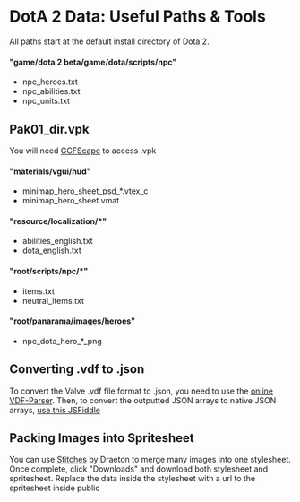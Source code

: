 # DotA 2 Data: Useful Paths & Tools

All paths start at the default install directory of Dota 2.

#### "game/dota 2 beta/game/dota/scripts/npc"

- npc_heroes.txt
- npc_abilities.txt
- npc_units.txt

## Pak01_dir.vpk

You will need [GCFScape](https://developer.valvesoftware.com/wiki/GCFScape) to access .vpk

#### "materials/vgui/hud"

- minimap_hero_sheet_psd_*.vtex_c
- minimap_hero_sheet.vmat

#### "resource/localization/*"

- abilities_english.txt
- dota_english.txt

#### "root/scripts/npc/*"

- items.txt
- neutral_items.txt

#### "root/panarama/images/heroes"

- npc_dota_hero_*_png

## Converting .vdf to .json

To convert the Valve .vdf file format to .json, you need to use the [online VDF-Parser](https://rgp.io/vdf-parser/). Then, to convert the outputted JSON arrays to native JSON arrays, [use this JSFiddle](https://jsfiddle.net/JoshLmao/c6shzam0/6/)

## Packing Images into Spritesheet

You can use [Stitches](https://draeton.github.io/stitches/) by Draeton to merge many images into one stylesheet. Once complete, click "Downloads" and download both stylesheet and spritesheet. Replace the data inside the stylesheet with a url to the spritesheet inside public